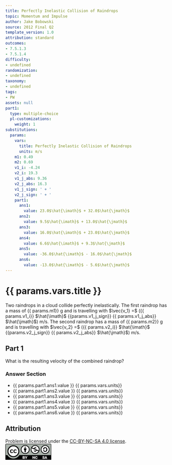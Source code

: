```yaml
---
title: Perfectly Inelastic Collision of Raindrops
topic: Momentum and Impulse
author: Jake Bobowski
source: 2012 Final Q2
template_version: 1.0
attribution: standard
outcomes:
- 7.5.1.3
- 7.5.1.4
difficulty:
- undefined
randomization:
- undefined
taxonomy:
- undefined
tags:
- PW
assets: null
part1:
  type: multiple-choice
  pl-customizations:
    weight: 1
substitutions:
  params:
    vars:
      title: Perfectly Inelastic Collision of Raindrops
      units: m/s
    m1: 0.49
    m2: 0.69
    v1_i: -4.24
    v2_i: 19.3
    v1_j_abs: 9.36
    v2_j_abs: 16.3
    v1_j_sign: ' + '
    v2_j_sign: ' + '
    part1:
      ans1:
        value: 23.0$\hat{\imath}$ + 32.0$\hat{\jmath}$
      ans2:
        value: 9.5$\hat{\imath}$ + 13.0$\hat{\jmath}$
      ans3:
        value: 16.0$\hat{\imath}$ + 23.0$\hat{\jmath}$
      ans4:
        value: 6.6$\hat{\imath}$ + 9.3$\hat{\jmath}$
      ans5:
        value: -36.0$\hat{\imath}$ - 16.0$\hat{\jmath}$
      ans6:
        value: -13.0$\hat{\imath}$ - 5.6$\hat{\jmath}$
---
```

# {{ params.vars.title }}
Two raindrops in a cloud collide perfectly inelastically. The first raindrop has a mass of {{ params.m1}} g and is travelling with $\vec{v_1} =$ ({{ params.v1_i}} $\hat{\imath}$ {{params.v1_j_sign}} {{ params.v1_j_abs}} $\hat{\jmath}$) m/s.
The second raindrop has a mass of {{ params.m2}} g and is travelling with $\vec{v_2} =$ ({{ params.v2_i}} $\hat{\imath}$ {{params.v2_j_sign}} {{ params.v2_j_abs}} $\hat{\jmath}$) m/s.
## Part 1

What is the resulting velocity of the combined raindrop?

### Answer Section

- {{ params.part1.ans1.value }} {{ params.vars.units}}
- {{ params.part1.ans2.value }} {{ params.vars.units}}
- {{ params.part1.ans3.value }} {{ params.vars.units}}
- {{ params.part1.ans4.value }} {{ params.vars.units}}
- {{ params.part1.ans5.value }} {{ params.vars.units}}
- {{ params.part1.ans6.value }} {{ params.vars.units}}

## Attribution

Problem is licensed under the [CC-BY-NC-SA 4.0 license](https://creativecommons.org/licenses/by-nc-sa/4.0/).<br> ![The Creative Commons 4.0 license requiring attribution-BY, non-commercial-NC, and share-alike-SA license.](https://raw.githubusercontent.com/firasm/bits/master/by-nc-sa.png)